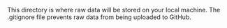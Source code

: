 This directory is where raw data will be stored on your local machine. The .gitignore file prevents raw data from being uploaded to GitHub. 
